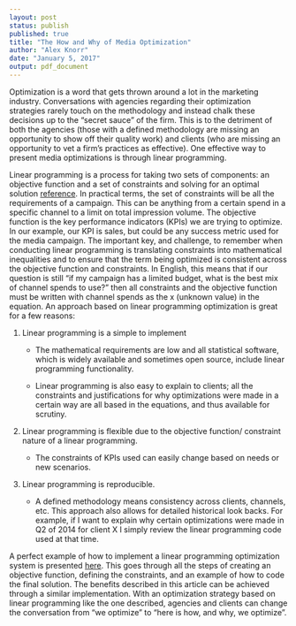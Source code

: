 ```yaml
---
layout: post
status: publish
published: true
title: "The How and Why of Media Optimization"
author: "Alex Knorr"
date: "January 5, 2017"
output: pdf_document
---
```

 
Optimization is a word that gets thrown around a lot in the marketing industry. Conversations with agencies regarding their optimization strategies rarely touch on the methodology and instead chalk these decisions up to the “secret sauce” of the firm. This is to the detriment of both the agencies (those with a defined methodology are missing an opportunity to show off their quality work) and clients (who are missing an opportunity to vet a firm’s practices as effective). One effective way to present media optimizations is through linear programming. 
 
Linear programming is a process for taking two sets of components: an objective function and a set of constraints and solving for an optimal solution [reference](http://www.purplemath.com/modules/linprog.htm). In practical terms, the set of constraints will be all the requirements of a campaign. This can be anything from a certain spend in a specific channel to a limit on total impression volume. The objective function is the key performance indicators (KPIs) we are trying to optimize. In our example, our KPI is sales, but could be any success metric used for the media campaign. The important key, and challenge, to remember when conducting linear programming is translating constraints into mathematical inequalities and to ensure that the term being optimized is consistent across the objective function and constraints. In English, this means that if our question is still “if my campaign has a limited budget, what is the best mix of channel spends to use?” then all constraints and the objective function must be written with channel spends as the x (unknown value) in the equation. An approach based on linear programming optimization is great for a few reasons:
 
1.	Linear programming is a simple to implement
 
    + The mathematical requirements are low and all statistical software, which is widely available and sometimes open source, include linear programming functionality. 
 
    + Linear programming is also easy to explain to clients; all the constraints and justifications for why optimizations were made in a certain way are all based in the equations, and thus available for scrutiny. 
 
2.	Linear programming is flexible due to the objective function/ constraint nature of a linear programming.
 
    + The constraints of KPIs used can easily change based on needs or new scenarios. 
 
3.	Linear programming is reproducible.
 
    + A defined methodology means consistency across clients, channels, etc. This approach also allows for detailed historical look backs. For example, if I want to explain why certain optimizations were made in Q2 of 2014 for client X I simply review the linear programming code used at that time. 
 
A perfect example of how to implement a linear programming optimization system is presented [here](http://www.marketingdistillery.com/2014/08/30/marketing-optimization-with-linear-programming/). This goes through all the steps of creating an objective function, defining the constraints, and an example of how to code the final solution. The benefits described in this article can be achieved through a similar implementation. With an optimization strategy based on linear programming like the one described, agencies and clients can change the conversation from “we optimize” to “here is how, and why, we optimize”.	
 
